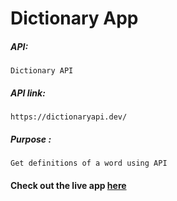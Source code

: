  # Dictionary App

##### API:
    Dictionary API

##### API link:
    https://dictionaryapi.dev/

##### Purpose :
    Get definitions of a word using API

#### Check out the live app [here](https://priyanka23-brs.github.io/React-Dictionary/)
